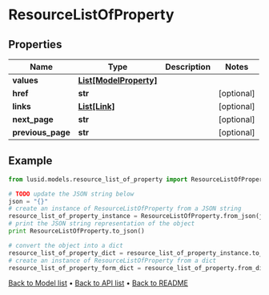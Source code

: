 # ResourceListOfProperty


## Properties
Name | Type | Description | Notes
------------ | ------------- | ------------- | -------------
**values** | [**List[ModelProperty]**](ModelProperty.md) |  | 
**href** | **str** |  | [optional] 
**links** | [**List[Link]**](Link.md) |  | [optional] 
**next_page** | **str** |  | [optional] 
**previous_page** | **str** |  | [optional] 

## Example

```python
from lusid.models.resource_list_of_property import ResourceListOfProperty

# TODO update the JSON string below
json = "{}"
# create an instance of ResourceListOfProperty from a JSON string
resource_list_of_property_instance = ResourceListOfProperty.from_json(json)
# print the JSON string representation of the object
print ResourceListOfProperty.to_json()

# convert the object into a dict
resource_list_of_property_dict = resource_list_of_property_instance.to_dict()
# create an instance of ResourceListOfProperty from a dict
resource_list_of_property_form_dict = resource_list_of_property.from_dict(resource_list_of_property_dict)
```
[Back to Model list](../README.md#documentation-for-models) &#8226; [Back to API list](../README.md#documentation-for-api-endpoints) &#8226; [Back to README](../README.md)


